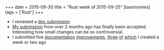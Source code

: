 +++
date = 2015-09-30
title = "Rust week of 2015-09-25"
[taxonomies]
tags = ['Rust']
+++

-   I reviewed a [doc submission]
-   [My submission] from over 2 months ago has finally been accepted.
    Interesting how small changes can be so controversial.
-   I submitted five [documentation][] [improvements], [three][] [of][]
    [which] I created a week or two ago

  [doc submission]: https://github.com/rust-lang/rust/pull/28743
  [My submission]: https://github.com/rust-lang/rust/pull/27273
  [documentation]: https://github.com/rust-lang/rust/pull/28745
  [improvements]: https://github.com/rust-lang/rust/pull/28749
  [three]: https://github.com/rust-lang/rust/pull/28770
  [of]: https://github.com/rust-lang/rust/pull/28771
  [which]: https://github.com/rust-lang/rust/pull/28772
